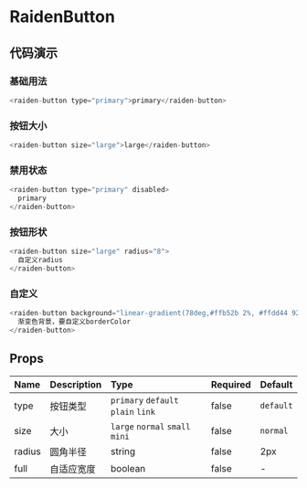 # RaidenButton

## 代码演示

### 基础用法

```js
<raiden-button type="primary">primary</raiden-button>
```

### 按钮大小

```js
<raiden-button size="large">large</raiden-button>
```

### 禁用状态

```js
<raiden-button type="primary" disabled>
  primary
</raiden-button>
```

### 按钮形状

```js
<raiden-button size="large" radius="8">
  自定义radius
</raiden-button>
```

### 自定义

```js
<raiden-button background="linear-gradient(78deg,#ffb52b 2%, #ffdd44 92%)" border-color="#ffdd44" size="large" full>
  渐变色背景，要自定义borderColor
</raiden-button>
```

## Props

| Name   | Description | Type                               | Required | Default   |
| :----- | :---------- | :--------------------------------- | :------- | :-------- |
| type   | 按钮类型    | `primary` `default` `plain` `link` | false    | `default` |
| size   | 大小        | `large` `normal` `small` `mini`    | false    | `normal`  |
| radius | 圆角半径    | string                             | false    | 2px       |
| full   | 自适应宽度  | boolean                            | false    | -         |
